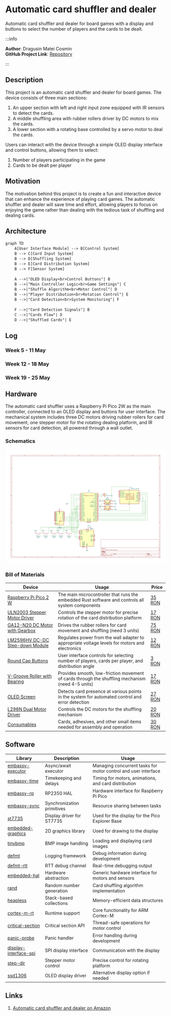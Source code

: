 # Automatic card shuffler and dealer

Automatic card shuffler and dealer for board games with a display and buttons to select the number of players and the cards to be dealt.

:::info

**Author**: Dragusin Matei Cosmin \
**GitHub Project Link**: [Repository](https://github.com/UPB-PMRust-Students/proiect-Matei-Dragusin)

:::

## Description

This project is an automatic card shuffler and dealer for board games. The device consists of three main sections:

1. An upper section with left and right input zone equipped with IR sensors to detect the cards.
2. A middle shuffling area with rubber rollers driver by DC motors to mix the cards.
3. A lower section with a rotating base controlled by a servo motor to deal the cards.

Users can interact with the device through a simple OLED display interface and control buttons, allowing them to select:

1. Number of players participating in the game
2. Cards to be dealt per player

## Motivation

The motivation behind this project is to create a fun and interactive device that can enhance the experience of playing card games. The automatic shuffler and dealer will save time and effort, allowing players to focus on enjoying the game rather than dealing with the tedious task of shuffling and dealing cards.

## Architecture

```mermaid
graph TD
    A[User Interface Module] --> B[Control System]
    B --> C[Card Input System]
    B --> D[Shuffling System]
    B --> E[Card Distribution System]
    B --> F[Sensor System]

    A -->|"OLED Display<br>Control Buttons"| B
    B -->|"Main Controller Logic<br>Game Settings"| C
    B -->|"Shuffle Algorithm<br>Motor Control"| D
    B -->|"Player Distribution<br>Rotation Control"| E
    B -->|"Card Detection<br>System Monitoring"| F
    
    F -->|"Card Detection Signals"| B
    C -->|"Cards Flow"| D
    D -->|"Shuffled Cards"| E
```

## Log

### Week 5 - 11 May

### Week 12 - 18 May

### Week 19 - 25 May

## Hardware

The automatic card shuffler uses a Raspberry Pi Pico 2W as the main controller, connected to an OLED display and buttons for user interface. The mechanical system includes three DC motors driving rubber rollers for card movement, one stepper motor for the rotating dealing platform, and IR sensors for card detection, all powered through a wall outlet.

### Schematics

![Project Diagram](proiect-PM.svg)

### Bill of Materials

| Device | Usage | Price |
|--------|--------|-------|
| [Raspberry Pi Pico 2 W](https://www.raspberrypi.com/documentation/microcontrollers/raspberry-pi-pico.html) | The main microcontroller that runs the embedded Rust software and controls all system components | [35 RON](https://www.optimusdigital.ro/ro/placi-raspberry-pi/13327-raspberry-pi-pico-2-w.html?search_query=pico+2w&results=33) |
| [ULN2003 Stepper Motor Driver](https://www.optimusdigital.ro/ro/motoare-motoare-pas-cu-pas/101-driver-uln2003-motor-pas-cu-pas-de-5-v-.html) | Controls the stepper motor for precise rotation of the card distribution platform | [17 RON](https://www.optimusdigital.ro/ro/motoare-motoare-pas-cu-pas/101-driver-uln2003-motor-pas-cu-pas-de-5-v-.html) |
| [GA12-N20 DC Motor with Gearbox](https://www.optimusdigital.ro/ro/motoare-micro-motoare-cu-reductor/678-micro-motor-cu-reductor-ga12-n20-130.html) | Drives the rubber rollers for card movement and shuffling (need 3 units) | [75 RON](https://www.optimusdigital.ro/ro/motoare-micro-motoare-cu-reductor/678-micro-motor-cu-reductor-ga12-n20-130.html) |
| [LM2596HV DC-DC Step-down Module](https://www.optimusdigital.ro/ro/surse-coboratoare-reglabile/1108-modul-dc-dc-step-down-lm2596hv.html) | Regulates power from the wall adapter to appropriate voltage levels for motors and electronics | [12 RON](https://www.optimusdigital.ro/ro/surse-coboratoare-reglabile/1108-modul-dc-dc-step-down-lm2596hv.html) |
| [Round Cap Buttons](https://www.optimusdigital.ro/ro/butoane-i-comutatoare/1114-buton-cu-capac-rotund-rou.html) | User interface controls for selecting number of players, cards per player, and distribution angle | [3 RON](https://www.optimusdigital.ro/ro/butoane-i-comutatoare/1114-buton-cu-capac-rotund-rou.html) |
| [V-Groove Roller with Bearing](https://www.optimusdigital.ro/ro/mecanica-rulmenti/3826-rola-neagra-pentru-profil-v-cu-rulment-v-625.html) | Provides smooth, low-friction movement of cards through the shuffling mechanism (need 4-5 units) | [17 RON](https://www.optimusdigital.ro/ro/mecanica-rulmenti/3826-rola-neagra-pentru-profil-v-cu-rulment-v-625.html) |
| [OLED Screen](https://www.amazon.de/-/en/gp/aw/d/B0CWN27HVB) | Detects card presence at various points in the system for automated control and error detection | [27 RON](https://www.amazon.de/-/en/gp/aw/d/B0CWN27HVB?psc=1&ref=ppx_pop_mob_b_asin_title) |
| [L298N Dual Motor Driver](https://www.optimusdigital.ro/ro/drivere-de-motoare-cu-perii/145-driver-de-motoare-dual-l298n.html?search_query=l298&results=5) | Controls the DC motors for the shuffling mechanism | [20 RON](https://www.optimusdigital.ro/ro/drivere-de-motoare-cu-perii/145-driver-de-motoare-dual-l298n.html?search_query=l298&results=5) |
| [Consumables](https://www.optimusdigital.ro) | Cards, adhesives, and other small items needed for assembly and operation | [30 RON](https://www.optimusdigital.ro) |

## Software

| Library | Description | Usage |
|---------|-------------|-------|
| [embassy-executor](https://github.com/embassy-rs/embassy/tree/main/embassy-executor) | Async/await executor | Managing concurrent tasks for motor control and user interface |
| [embassy-time](https://github.com/embassy-rs/embassy/tree/main/embassy-time) | Timekeeping and delays | Timing for motors, animations, and card distribution |
| [embassy-rp](https://github.com/embassy-rs/embassy/tree/main/embassy-rp) | RP2350 HAL | Hardware interface for Raspberry Pi Pico |
| [embassy-sync](https://github.com/embassy-rs/embassy/tree/main/embassy-sync) | Synchronization primitives | Resource sharing between tasks |
| [st7735](https://crates.io/crates/st7735-lcd) | Display driver for ST7735 | Used for the display for the Pico Explorer Base |
| [embedded-graphics](https://github.com/embedded-graphics/embedded-graphics) | 2D graphics library | Used for drawing to the display |
| [tinybmp](https://crates.io/crates/tinybmp) | BMP image handling | Loading and displaying card images |
| [defmt](https://github.com/knurling-rs/defmt) | Logging framework | Debug information during development |
| [defmt-rtt](https://crates.io/crates/defmt-rtt) | RTT debug channel | Real-time debugging output |
| [embedded-hal](https://github.com/rust-embedded/embedded-hal) | Hardware abstraction | Generic hardware interface for motors and sensors |
| [rand](https://crates.io/crates/rand) | Random number generation | Card shuffling algorithm implementation |
| [heapless](https://github.com/rust-embedded/heapless) | Stack-based collections | Memory-efficient data structures |
| [cortex-m-rt](https://crates.io/crates/cortex-m-rt) | Runtime support | Core functionality for ARM Cortex-M |
| [critical-section](https://crates.io/crates/critical-section) | Critical section API | Thread-safe operations for motor control |
| [panic-probe](https://crates.io/crates/panic-probe) | Panic handler | Error handling during development |
| [display-interface-spi](https://crates.io/crates/display-interface-spi) | SPI display interface | Communication with the display |
| [step-dir](https://crates.io/crates/step-dir) | Stepper motor control | Precise control for rotating platform |
| [ssd1306](https://crates.io/crates/ssd1306) | OLED display driver | Alternative display option if needed |

## Links

1. [Automatic card shuffler and dealer on Amazon](https://www.amazon.com/KPAW-Automatic-Shuffler-Dealer-Built/dp/B0DF7KXF87?crid=VQXMFEMOLJPK&dib=eyJ2IjoiMSJ9.dKA_jXeVZJ87ninzvYXMfybjRSgt3DU87L7RMkeNm-7rr1sA03cQxvmPIiaEHKNArWhQkwR0jGWoxu9ntZDRsDiFuKEjXR2-iTms068c5ksyEHIsGWzokvkEchlmJnmcp6oxuFT3PiSayY5AHT1TgiBfPqHmjqqC7mYgToOR61j_WQ2nEKCptaoSue6Eik0-vveT0qVm9M6AjhT4rfogDZSBInUUJFRK8xTWlmqE9JuBd8sW2U7KX22Lsi02naiOukhreJlzJ4OxmRKyyJ0oxBetJm4BEI2CVzfJiunv4do.FUeDq026LKc7ZkL_3obY3aYIdnFNWye8d2O7QJDlezU&dib_tag=se&keywords=card%2Bdealer&qid=1746203396&sprefix=card%2Bdeal%2Caps%2C465&sr=8-5&th=1)
